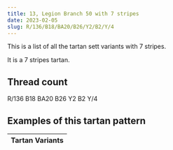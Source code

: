 ```yaml
---
title: 13, Legion Branch 50 with 7 stripes
date: 2023-02-05
slug: R/136/B18/BA20/B26/Y2/B2/Y/4
---
```

This is a list of all the tartan sett variants with 7 stripes.

It is a 7 stripes tartan.


## Thread count
R/136 B18 BA20 B26 Y2 B2 Y/4

## Examples of this tartan pattern

| Tartan Variants |
|---------------|

